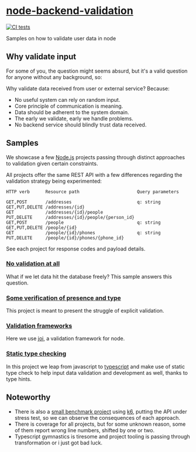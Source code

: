 # [node-backend-validation][repo]

[![CI tests](https://github.com/sombriks/node-backend-validation/actions/workflows/ci.yml/badge.svg)](https://github.com/sombriks/node-backend-validation/actions/workflows/ci.yml)

Samples on how to validate user data in node

## Why validate input

For some of you, the question might seems absurd, but it's a valid question for
anyone without any background, so:

Why validate data received from user or external service? Because:

- No useful system can rely on random input.
- Core principle of communication is meaning.
- Data should be adherent to the system domain.
- The early we validate, early we handle problems.
- No backend service should blindly trust data received.

## Samples

We showcase a few [Node.js][node] projects passing through distinct approaches
to validation given certain constraints.

All projects offer the same REST API with a few differences regarding the
validation strategy being experimented:

    HTTP verb      Resource path                      Query parameters

    GET,POST       /addresses                         q: string
    GET,PUT,DELETE /addresses/{id}
    GET            /addresses/{id}/people
    PUT,DELETE     /addresses/{id}/people/{person_id}
    GET,POST       /people                            q: string
    GET,PUT,DELETE /people/{id}
    GET            /people/{id}/phones                q: string
    PUT,DELETE     /people/{id}/phones/{phone_id}

See each project for response codes and payload details.

### [No validation at all][01]

What if we let data hit the database freely?
This sample answers this question.

### [Some verification of presence and type][02]

This project is meant to present the struggle of explicit validation.

### [Validation frameworks][03]

Here we use [joi][joi], a validation framework for node.

### [Static type checking][04]

In this project we leap from javascript to [typescript][ts] and make use of
static type check to help input data validation and development as well, thanks
to type hints.

## Noteworthy

- There is also a [small benchmark project][05] using [k6][k6], putting the API
  under stress test, so we can observe the consequences of each approach.
- There is coverage for all projects, but for some unknown reason, some of them
  report wrong line numbers, shifted by one or two.
- Typescript gymnastics is tiresome and project tooling is passing through
  transformation or i just got bad luck.

[repo]: https://github.com/sombriks/node-backend-validation
[node]: https://nodejs.org
[01]: ./01-address-book-no-validate/README.md
[02]: ./02-address-book-manual-validation/README.md
[03]: ./03-address-book-joi/README.md
[joi]: https://joi.dev/
[04]: ./04-address-book-ts-node/README.md
[ts]: https://www.typescriptlang.org/
[05]: ./05-k6-benchmark/README.md
[k6]: <https://k6.io/>
